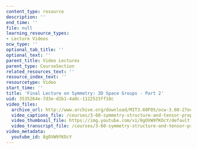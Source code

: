 ```yaml
---
content_type: resource
description: ''
end_time: ''
file: null
learning_resource_types:
- Lecture Videos
ocw_type: ''
optional_tab_title: ''
optional_text: ''
parent_title: Video Lectures
parent_type: CourseSection
related_resources_text: ''
resource_index_text: ''
resourcetype: Video
start_time: ''
title: 'Final Lecture on Symmetry: 3D Space Groups - Part 2'
uid: 3535264e-7d3e-d2b1-4a0c-1122523ff18c
video_files:
  archive_url: http://www.archive.org/download/MIT3.60F05/ocw-3.60-27oct2005-pt2-220k.mp4
  video_captions_file: /courses/3-60-symmetry-structure-and-tensor-properties-of-materials-fall-2005/1f068efaddec568580cb7e935c770bfd_8gOVW9fKOcY.vtt
  video_thumbnail_file: https://img.youtube.com/vi/8gOVW9fKOcY/default.jpg
  video_transcript_file: /courses/3-60-symmetry-structure-and-tensor-properties-of-materials-fall-2005/637bc97e91fc0088e3ee706c02420f70_8gOVW9fKOcY.pdf
video_metadata:
  youtube_id: 8gOVW9fKOcY
---
```

